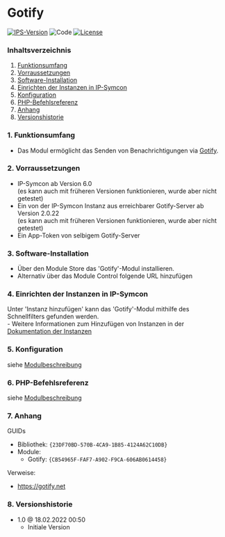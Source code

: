 # Gotify

[![IPS-Version](https://img.shields.io/badge/Symcon_Version-6.0+-red.svg)](https://www.symcon.de/service/dokumentation/entwicklerbereich/sdk-tools/sdk-php/)
![Code](https://img.shields.io/badge/Code-PHP-blue.svg)
[![License](https://img.shields.io/badge/License-CC%20BY--NC--SA%204.0-green.svg)](https://creativecommons.org/licenses/by-nc-sa/4.0/)

### Inhaltsverzeichnis

1. [Funktionsumfang](#1-funktionsumfang)
2. [Vorraussetzungen](#2-vorraussetzungen)
3. [Software-Installation](#3-software-installation)
4. [Einrichten der Instanzen in IP-Symcon](#4-einrichten-der-instanzen-in-ip-symcon)
5. [Konfiguration](#5-konfiguration)
6. [PHP-Befehlsreferenz](#6-php-befehlsreferenz)
7. [Anhang](#7-anhang)
8. [Versionshistorie](#8-versionshistorie)

### 1. Funktionsumfang

* Das Modul ermöglicht das Senden von Benachrichtigungen via [Gotify](https://gotify.net).

### 2. Vorraussetzungen

- IP-Symcon ab Version 6.0  
(es kann auch mit früheren Versionen funktionieren, wurde aber nicht getestet)
- Ein von der IP-Symcon Instanz aus erreichbarer Gotify-Server ab Version 2.0.22  
(es kann auch mit früheren Versionen funktionieren, wurde aber nicht getestet)
- Ein App-Token von selbigem Gotify-Server

### 3. Software-Installation

* Über den Module Store das 'Gotify'-Modul installieren.
* Alternativ über das Module Control folgende URL hinzufügen

### 4. Einrichten der Instanzen in IP-Symcon

 Unter 'Instanz hinzufügen' kann das 'Gotify'-Modul mithilfe des Schnellfilters gefunden werden.  
	- Weitere Informationen zum Hinzufügen von Instanzen in der [Dokumentation der Instanzen](https://www.symcon.de/service/dokumentation/konzepte/instanzen/#Instanz_hinzufügen)

### 5. Konfiguration

siehe [Modulbeschreibung](Gotify/README.md#1-konfiguration)

### 6. PHP-Befehlsreferenz

siehe [Modulbeschreibung](Gotify/README.md#2-funktionsreferenz)

### 7. Anhang

GUIDs

- Bibliothek: `{23DF70BD-570B-4CA9-1B85-4124A62C10DB}`
- Module:
  - Gotify: `{CB54965F-FAF7-A902-F9CA-606AB0614458}`

Verweise:
- https://gotify.net

### 8. Versionshistorie

- 1.0 @ 18.02.2022 00:50
  - Initiale Version
